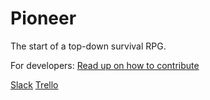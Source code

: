# Pioneer
The start of a top-down survival RPG.

For developers: [Read up on how to contribute](DEV.md)

[Slack](https://pioneergame.slack.com)
[Trello](https://trello.com/pioneer19)
